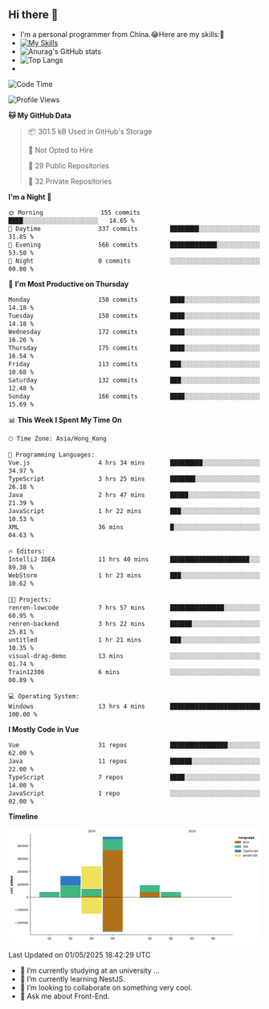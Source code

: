 ## Hi there 👋
- I'm a personal programmer from China.😂Here are my skills:🤔
- [![My Skills](https://skillicons.dev/icons?i=js,html,css,vue,typescript,java,golang)](https://skillicons.dev)
- ![Anurag's GitHub stats](https://github-readme-stats.vercel.app/api?username=FluffyChi-Xing&count_private=true&show_icons=true&theme=radical)
- ![Top Langs](https://github-readme-stats.vercel.app/api/top-langs/?username=FluffyChi-Xing)
- <!--START_SECTION:waka-->
![Code Time](http://img.shields.io/badge/Code%20Time-1%2C377%20hrs%2036%20mins-blue)

![Profile Views](http://img.shields.io/badge/Profile%20Views-0-blue)

**🐱 My GitHub Data** 

> 📦 301.5 kB Used in GitHub's Storage 
 > 
> 🚫 Not Opted to Hire
 > 
> 📜 29 Public Repositories 
 > 
> 🔑 32 Private Repositories 
 > 
**I'm a Night 🦉** 

```text
🌞 Morning                155 commits         ████░░░░░░░░░░░░░░░░░░░░░   14.65 % 
🌆 Daytime                337 commits         ████████░░░░░░░░░░░░░░░░░   31.85 % 
🌃 Evening                566 commits         █████████████░░░░░░░░░░░░   53.50 % 
🌙 Night                  0 commits           ░░░░░░░░░░░░░░░░░░░░░░░░░   00.00 % 
```
📅 **I'm Most Productive on Thursday** 

```text
Monday                   150 commits         ████░░░░░░░░░░░░░░░░░░░░░   14.18 % 
Tuesday                  150 commits         ████░░░░░░░░░░░░░░░░░░░░░   14.18 % 
Wednesday                172 commits         ████░░░░░░░░░░░░░░░░░░░░░   16.26 % 
Thursday                 175 commits         ████░░░░░░░░░░░░░░░░░░░░░   16.54 % 
Friday                   113 commits         ███░░░░░░░░░░░░░░░░░░░░░░   10.68 % 
Saturday                 132 commits         ███░░░░░░░░░░░░░░░░░░░░░░   12.48 % 
Sunday                   166 commits         ████░░░░░░░░░░░░░░░░░░░░░   15.69 % 
```


📊 **This Week I Spent My Time On** 

```text
🕑︎ Time Zone: Asia/Hong_Kong

💬 Programming Languages: 
Vue.js                   4 hrs 34 mins       █████████░░░░░░░░░░░░░░░░   34.97 % 
TypeScript               3 hrs 25 mins       ███████░░░░░░░░░░░░░░░░░░   26.18 % 
Java                     2 hrs 47 mins       █████░░░░░░░░░░░░░░░░░░░░   21.39 % 
JavaScript               1 hr 22 mins        ███░░░░░░░░░░░░░░░░░░░░░░   10.53 % 
XML                      36 mins             █░░░░░░░░░░░░░░░░░░░░░░░░   04.63 % 

🔥 Editors: 
IntelliJ IDEA            11 hrs 40 mins      ██████████████████████░░░   89.38 % 
WebStorm                 1 hr 23 mins        ███░░░░░░░░░░░░░░░░░░░░░░   10.62 % 

🐱‍💻 Projects: 
renren-lowcode           7 hrs 57 mins       ███████████████░░░░░░░░░░   60.95 % 
renren-backend           3 hrs 22 mins       ██████░░░░░░░░░░░░░░░░░░░   25.81 % 
untitled                 1 hr 21 mins        ███░░░░░░░░░░░░░░░░░░░░░░   10.35 % 
visual-drag-demo         13 mins             ░░░░░░░░░░░░░░░░░░░░░░░░░   01.74 % 
Train12306               6 mins              ░░░░░░░░░░░░░░░░░░░░░░░░░   00.89 % 

💻 Operating System: 
Windows                  13 hrs 4 mins       █████████████████████████   100.00 % 
```

**I Mostly Code in Vue** 

```text
Vue                      31 repos            ████████████████░░░░░░░░░   62.00 % 
Java                     11 repos            ██████░░░░░░░░░░░░░░░░░░░   22.00 % 
TypeScript               7 repos             ████░░░░░░░░░░░░░░░░░░░░░   14.00 % 
JavaScript               1 repo              ░░░░░░░░░░░░░░░░░░░░░░░░░   02.00 % 
```



**Timeline**

![Lines of Code chart](https://raw.githubusercontent.com/FluffyChi-Xing/FluffyChi-Xing/main/assets/bar_graph.png)


 Last Updated on 01/05/2025 18:42:29 UTC
<!--END_SECTION:waka-->
- 🔭 I’m currently studying at an university ...
- 🌱 I’m currently learning NestJS.
- 👯 I’m looking to collaborate on something very cool.
- 💬 Ask me about Front-End.
